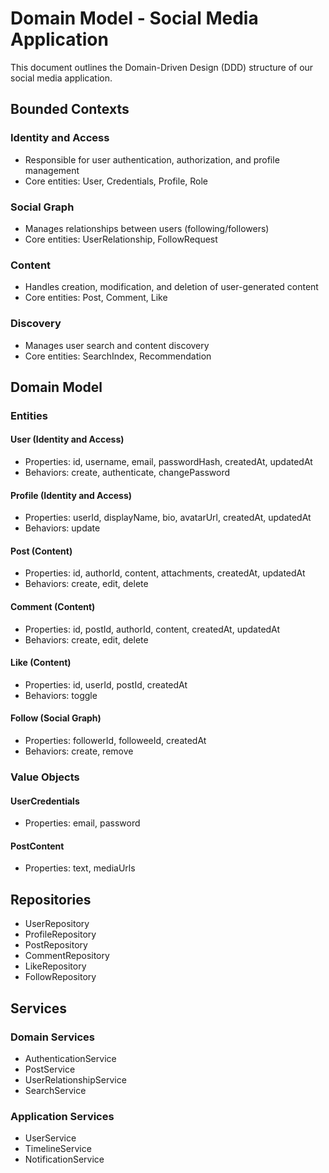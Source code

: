 # Domain Model - Social Media Application

This document outlines the Domain-Driven Design (DDD) structure of our social media application.

## Bounded Contexts

### Identity and Access
- Responsible for user authentication, authorization, and profile management
- Core entities: User, Credentials, Profile, Role

### Social Graph
- Manages relationships between users (following/followers)
- Core entities: UserRelationship, FollowRequest

### Content
- Handles creation, modification, and deletion of user-generated content
- Core entities: Post, Comment, Like

### Discovery
- Manages user search and content discovery
- Core entities: SearchIndex, Recommendation

## Domain Model

### Entities

#### User (Identity and Access)
- Properties: id, username, email, passwordHash, createdAt, updatedAt
- Behaviors: create, authenticate, changePassword

#### Profile (Identity and Access)
- Properties: userId, displayName, bio, avatarUrl, createdAt, updatedAt
- Behaviors: update

#### Post (Content)
- Properties: id, authorId, content, attachments, createdAt, updatedAt
- Behaviors: create, edit, delete

#### Comment (Content)
- Properties: id, postId, authorId, content, createdAt, updatedAt
- Behaviors: create, edit, delete

#### Like (Content)
- Properties: id, userId, postId, createdAt
- Behaviors: toggle

#### Follow (Social Graph)
- Properties: followerId, followeeId, createdAt
- Behaviors: create, remove

### Value Objects

#### UserCredentials
- Properties: email, password

#### PostContent
- Properties: text, mediaUrls

## Repositories

- UserRepository
- ProfileRepository
- PostRepository
- CommentRepository
- LikeRepository
- FollowRepository

## Services

### Domain Services
- AuthenticationService
- PostService
- UserRelationshipService
- SearchService

### Application Services
- UserService
- TimelineService
- NotificationService 